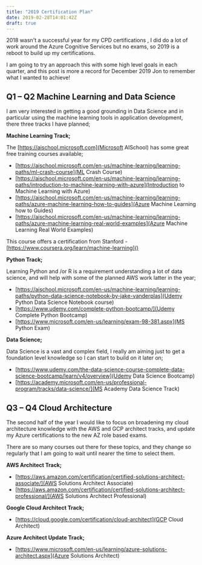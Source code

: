 ```yaml
---
title: "2019 Certification Plan"
date: 2019-02-28T14:01:42Z
draft: true
---
```


2018 wasn't a successful year for my CPD certifications , I did do a lot of work around the Azure Cognitive Services but no exams, so 2019 is a reboot to build up my certifications.

I am going to try an approach this with some high level goals in each quarter, and this post is more a record for December 2019 Jon to remember what I wanted to achieve!

## Q1 – Q2 Machine Learning and Data Science ##

I am very interested in getting a good grounding in Data Science and in particular using the machine learning tools in application development, there three tracks I have planned;
 
**Machine Learning Track;**
 

The [https://aischool.microsoft.com](Microsoft AISchool) has some great free training courses available;

- [https://aischool.microsoft.com/en-us/machine-learning/learning-paths/ml-crash-course](ML Crash Course)
- [https://aischool.microsoft.com/en-us/machine-learning/learning-paths/introduction-to-machine-learning-with-azure](Introduction to Machine Learning with Azure)
- [https://aischool.microsoft.com/en-us/machine-learning/learning-paths/azure-machine-learning-how-to-guides](Azure Machine Learning how to Guides)
- [https://aischool.microsoft.com/en-us/machine-learning/learning-paths/azure-machine-learning-real-world-examples](Azure Machine Learning Real World Examples)
 
This course offers a certification from Stanford  - [https://www.coursera.org/learn/machine-learning]()
 
 
**Python Track;**

Learning Python and /or R is a requirement understanding a lot of data science, and will help with some of the planned AWS work latter in the year;
 
- [https://aischool.microsoft.com/en-us/machine-learning/learning-paths/python-data-science-notebook-by-jake-vanderplas](Udemy Python Data Science Notebook course)
- [https://www.udemy.com/complete-python-bootcamp/](Udemy Complete Python Bootcamp)
- [https://www.microsoft.com/en-us/learning/exam-98-381.aspx](MS Python Exam)
 
**Data Science;**

Data Science is a vast and complex field, I really am aiming just to get a foundation level knowledge so I can start to build on it later on; 
 
- [https://www.udemy.com/the-data-science-course-complete-data-science-bootcamp/learn/v4/overview](Udemy Data Science Bootcamp)
- [https://academy.microsoft.com/en-us/professional-program/tracks/data-science/](MS Academy Data Science Track)
 
 
## Q3 – Q4 Cloud Architecture ##

The second half of the year I would like to focus on broadening my cloud architecture knowledge with the AWS and GCP architect tracks, and update my Azure certifications to the new AZ role based exams.

There are so many courses out there for these topics, and they change so regularly that I am going to wait until nearer the time to select them.
 
**AWS Architect Track;**
 
- [https://aws.amazon.com/certification/certified-solutions-architect-associate/](AWS Solutions Architect Associate)
- [https://aws.amazon.com/certification/certified-solutions-architect-professional/](AWS Solutions Architect Professional)

 
**Google Cloud Architect Track;**

- [https://cloud.google.com/certification/cloud-architect](GCP Cloud Architect)
 
**Azure Architect Update Track;**

- [https://www.microsoft.com/en-us/learning/azure-solutions-architect.aspx](Azure Solutions Architect)